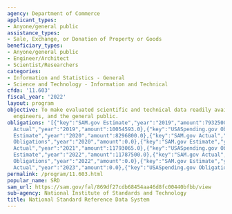 ```yaml
---
agency: Department of Commerce
applicant_types:
- Anyone/general public
assistance_types:
- Sale, Exchange, or Donation of Property or Goods
beneficiary_types:
- Anyone/general public
- Engineer/Architect
- Scientist/Researchers
categories:
- Information and Statistics - General
- Science and Technology - Information and Technical
cfda: '11.603'
fiscal_year: '2022'
layout: program
objective: To make evaluated scientific and technical data readily available to scientists,
  engineers, and the general public.
obligations: '[{"key":"SAM.gov Estimate","year":"2019","amount":7932500.0},{"key":"SAM.gov
  Actual","year":"2019","amount":10054593.0},{"key":"USASpending.gov Obligations","year":"2019","amount":0.0},{"key":"SAM.gov
  Estimate","year":"2020","amount":8296800.0},{"key":"SAM.gov Actual","year":"2020","amount":11470553.0},{"key":"USASpending.gov
  Obligations","year":"2020","amount":0.0},{"key":"SAM.gov Estimate","year":"2021","amount":11787500.0},{"key":"SAM.gov
  Actual","year":"2021","amount":11793065.0},{"key":"USASpending.gov Obligations","year":"2021","amount":0.0},{"key":"SAM.gov
  Estimate","year":"2022","amount":11787500.0},{"key":"SAM.gov Actual","year":"2022","amount":12320770.0},{"key":"USASpending.gov
  Obligations","year":"2022","amount":0.0},{"key":"SAM.gov Estimate","year":"2023","amount":11775000.0},{"key":"SAM.gov
  Actual","year":"2023","amount":0.0},{"key":"USASpending.gov Obligations","year":"2023","amount":0.0}]'
permalink: /program/11.603.html
popular_name: SRD
sam_url: https://sam.gov/fal/869df27cdb68454aa46d8fc00440bfbb/view
sub-agency: National Institute of Standards and Technology
title: National Standard Reference Data System
---
```

